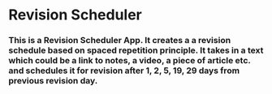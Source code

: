 # Revision Scheduler

### This is a Revision Scheduler App. It creates a a revision schedule based on spaced repetition principle. It takes in a text which could be a link to notes, a video, a piece of article etc. and schedules it for revision after 1, 2, 5, 19, 29 days from previous revision day.
